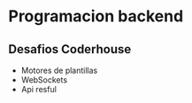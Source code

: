 # Programacion backend

## Desafios  Coderhouse
- Motores de plantillas
-   WebSockets
-   Api resful

